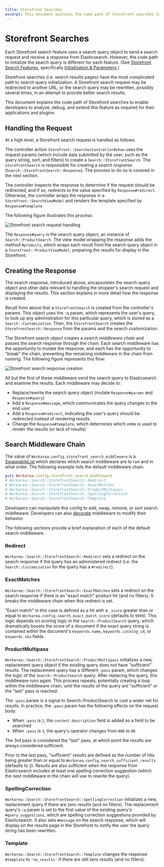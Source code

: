```yaml
---
title: Storefront Searches
excerpt: This document explains the code path of Storefront searches to enable developers to analyze, debug, and extend this feature as required for their applications and plugins.
---
```


Storefront Searches
================================================================================

Each Storefront search feature uses a search query object to send a search request and receive a response from Elasticsearch.
However, the code path to initialize the search query is different for each feature.
(See [Storefront Search Features](/articles/storefront-search-features.html), specifically [Initialization & Parameters](/articles/storefront-search-features.html#initialization-amp-parameters).)

Storefront searches (i.e. search results pages) have the most complicated path to search query initialization.
A Storefront search request may be redirected to another URL, or the search query may be rewritten, possibly several times, in an attempt to provide better search results.

This document explains the code path of Storefront searches to enable developers to analyze, debug, and extend this feature as required for their applications and plugins.


Handling the Request
--------------------------------------------------------------------------------

At a high level, a Storefront search request is handled as follows.

The controller action `Storefront::SearchesController#show` uses the request params (which include data submitted by the user, such as the query string, sort, and filters) to create a `Search::StorefrontSearch`.
The `StorefrontSearch` is responsible for creating a _search response_ (`Search::StorefrontSearch::Response`).
The process to do so is covered in the next section.

The controller inspects the response to determine if the request should be redirected, and if so, redirects to the value specified by `Response#redirect`.
Otherwise, the controller wraps the response in a `Storefront::SearchViewModel` and renders the template specified by `Response#template`.

The following figure illustrates this process:

![Storefront search request handling](/images/storefront-search-request-handling.png)

The `Response#query` is the search query object, an instance of `Search::ProductSearch`.
The view model wrapping the response adds the method `#products`, which wraps each result from the search query object in a `Storefront::ProductViewModel`, preparing the results for display in the Storefront.


Creating the Response
--------------------------------------------------------------------------------

The search response, introduced above, encapsulates the search query object and other data relevant to handling the shopper's search request and displaying the results.
This section explains in more detail how the response is created.

Recall from above that a `StorefrontSearch` is created from the controller's params.
This object uses the `:q` param, which represents the user's query, to look up any administration for this particular query, which is stored as a `Search::Customization`.
Then, the `StorefrontSearch` creates the `StorefrontSearch::Response` from the params and the search customization.

The Storefront search object creates a _search middleware chain_ and passes the search response through the chain.
Each search middleware has the opportunity to mutate the response, and each has the opportunity to "break" the chain, preventing the remaining middleware in the chain from running.
The following figure represents this flow:

![Storefront search response creation](/images/storefront-search-response-creation.png)

All but the first of these middleware send the search query to Elasticsearch and examine the results.
Each middleware may decide to:

* Replace/rewrite the search query object (mutate `Response#params` and `Response#query`)
* Add a `Response#message`, which communicates the query changes to the end user
* Add a `Response#redirect`, indicating the user's query should be redirected instead of rendering results
* Change the `Response#template`, which determines which view is used to render the results (or lack of results)


## Search Middleware Chain

The value of `Workarea.config.storefront_search_middleware` is a [SwappableList](/articles/swappable-list-data-structure.html) which declares which search middleware are to run and in what order.
The following example lists the default middleware chain.

```ruby
puts Workarea.config.storefront_search_middleware
# Workarea::Search::StorefrontSearch::Redirect
# Workarea::Search::StorefrontSearch::ExactMatches
# Workarea::Search::StorefrontSearch::ProductMultipass
# Workarea::Search::StorefrontSearch::SpellingCorrection
# Workarea::Search::StorefrontSearch::Template
```

Developers can manipulate this config to add, swap, remove, or sort search middleware.
Developers can also [decorate](/articles/decoration.html) middleware to modify their behavior.

The following sections provide a brief explanation of each of the default search middleware.


### Redirect

`Workarea::Search::StorefrontSearch::Redirect` sets a redirect on the search response if the query has an administered redirect (i.e. the `Search::Customization` for the query has a `#redirect`).


### ExactMatches

`Workarea::Search::StorefrontSearch::ExactMatches` sets a redirect on the search response if there is an "exact match" product hit (and no filters).
It breaks the middleware chain when this redirect is set.

"Exact match" in this case is defined as a hit with a `_score` greater than or equal to `Workarea.config.search_exact_match_score` (defaults to `9999`).
This logic depends on scoring logic in the `Search::ProductSearch` query, which dramatically boosts the score of a document if the exact query string is contained within the document's `keywords.name`, `keywords.catalog_id`, or `keywords.sku` fields.


### ProductMultipass

`Workarea::Search::StorefrontSearch::ProductMultipass` initializes a new, replacement query object if the existing query does not have "sufficient" results.
The replacement query has a different `:pass` param, which changes the logic of the `Search::ProductSearch` query.
After replacing the query, this middleware runs again.
This process repeats, potentially creating a loop within the middleware chain, until the results of the query are "sufficient" or the "last" pass is reached.

The `:pass` param is a signal to Search::ProductSearch to cast a wider net for results.
In practice, the `:pass` param has the following effects on the request body:

* When `:pass` is `2`, the `content.description` field is added as a field to be searched
* When `:pass` is `3`, the query's operator changes from `AND` to `OR`

The 3rd pass is considered the "last" pass, at which point the results are always considered sufficient.

Prior to the last pass, "sufficient" results are defined as the number of hits being greater than or equal to `Workarea.config.search_sufficient_results` (defaults to `2`).
Results are also sufficient when the response from Elasticsearch includes at least one spelling correction suggestion (which the next middleware in the chain will use to rewrite the query).


### SpellingCorrection

`Workarea::Search::StorefrontSearch::SpellingCorrection` initializes a new, replacement query if there are zero results (and no filters).
The replacement query's `:q` param is set to the first value of the existing query's `#query_suggestions`, which are spelling correction suggestions provided by Elasticsearch.
It also sets `#message` on the search response, which will display on the results page in the Storefront to notify the user the query string has been rewritten.


### Template

`Workarea::Search::StorefrontSearch::Template` changes the response `#template` to `'no_results'` if there are still zero results (and no filters).
